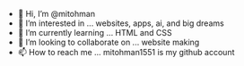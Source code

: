 - 👋 Hi, I’m @mitohman
- 👀 I’m interested in ... websites, apps, ai, and big dreams
- 🌱 I’m currently learning ... HTML and CSS
- 💞️ I’m looking to collaborate on ... website making
- 📫 How to reach me ... mitohman1551 is my github account

<!---
mitohman1551/mitohman1551 is a ✨ special ✨ repository because its `README.md` (this file) appears on your GitHub profile.
You can click the Preview link to take a look at your changes.
--->
